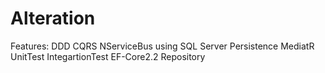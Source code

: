 # Alteration
Features:
DDD
CQRS
NServiceBus using SQL Server Persistence
MediatR 
UnitTest
IntegartionTest
EF-Core2.2
Repository

